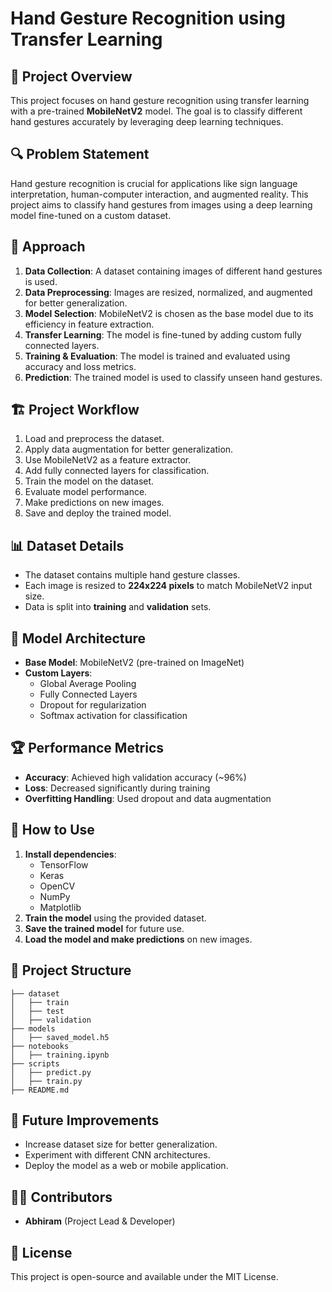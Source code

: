 # Hand Gesture Recognition using Transfer Learning

## 📌 Project Overview
This project focuses on hand gesture recognition using transfer learning with a pre-trained **MobileNetV2** model. The goal is to classify different hand gestures accurately by leveraging deep learning techniques.

## 🔍 Problem Statement
Hand gesture recognition is crucial for applications like sign language interpretation, human-computer interaction, and augmented reality. This project aims to classify hand gestures from images using a deep learning model fine-tuned on a custom dataset.

## 🚀 Approach
1. **Data Collection**: A dataset containing images of different hand gestures is used.
2. **Data Preprocessing**: Images are resized, normalized, and augmented for better generalization.
3. **Model Selection**: MobileNetV2 is chosen as the base model due to its efficiency in feature extraction.
4. **Transfer Learning**: The model is fine-tuned by adding custom fully connected layers.
5. **Training & Evaluation**: The model is trained and evaluated using accuracy and loss metrics.
6. **Prediction**: The trained model is used to classify unseen hand gestures.

## 🏗️ Project Workflow
1. Load and preprocess the dataset.
2. Apply data augmentation for better generalization.
3. Use MobileNetV2 as a feature extractor.
4. Add fully connected layers for classification.
5. Train the model on the dataset.
6. Evaluate model performance.
7. Make predictions on new images.
8. Save and deploy the trained model.

## 📊 Dataset Details
- The dataset contains multiple hand gesture classes.
- Each image is resized to **224x224 pixels** to match MobileNetV2 input size.
- Data is split into **training** and **validation** sets.

## 🔧 Model Architecture
- **Base Model**: MobileNetV2 (pre-trained on ImageNet)
- **Custom Layers**:
  - Global Average Pooling
  - Fully Connected Layers
  - Dropout for regularization
  - Softmax activation for classification

## 🏆 Performance Metrics
- **Accuracy**: Achieved high validation accuracy (~96%)
- **Loss**: Decreased significantly during training
- **Overfitting Handling**: Used dropout and data augmentation

## 📌 How to Use
1. **Install dependencies**:
   - TensorFlow
   - Keras
   - OpenCV
   - NumPy
   - Matplotlib
2. **Train the model** using the provided dataset.
3. **Save the trained model** for future use.
4. **Load the model and make predictions** on new images.

## 📂 Project Structure
```
├── dataset
│   ├── train
│   ├── test
│   ├── validation
├── models
│   ├── saved_model.h5
├── notebooks
│   ├── training.ipynb
├── scripts
│   ├── predict.py
│   ├── train.py
├── README.md
```

## 🎯 Future Improvements
- Increase dataset size for better generalization.
- Experiment with different CNN architectures.
- Deploy the model as a web or mobile application.

## 👨‍💻 Contributors
- **Abhiram** (Project Lead & Developer)

## 📜 License
This project is open-source and available under the MIT License.


